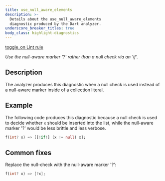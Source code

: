 ```yaml
---
title: use_null_aware_elements
description: >-
  Details about the use_null_aware_elements
  diagnostic produced by the Dart analyzer.
underscore_breaker_titles: true
body_class: highlight-diagnostics
---
```


<div class="tags">
  <a class="tag-label"
      href="/tools/linter-rules/use_null_aware_elements"
      title="Learn about the lint rule that enables this diagnostic."
      aria-label="Learn about the lint rule that enables this diagnostic."
      target="_blank">
    <span class="material-symbols" aria-hidden="true">toggle_on</span>
    <span>Lint rule</span>
  </a>
</div>

_Use the null-aware marker '?' rather than a null check via an 'if'._

## Description

The analyzer produces this diagnostic when a null check is used instead
of a null-aware marker inside of a collection literal.

## Example

The following code produces this diagnostic because a null check is used
to decide whether `x` should be inserted into the list, while the
null-aware marker '?' would be less brittle and less verbose.

```dart
f(int? x) => [[!if!] (x != null) x];
```

## Common fixes

Replace the null-check with the null-aware marker '?':

```dart
f(int? x) => [?x];
```

